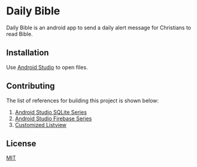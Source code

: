 # Daily Bible

Daily Bible is an android app to send a daily alert message for Christians to read Bible.

## Installation

Use [Android Studio](https://developer.android.com/studio/install) to open files.

## Contributing

The list of references for building this project is shown below:

1. [Android Studio SQLite Series](https://www.youtube.com/watch?v=zTD6Zi7d9hc&list=PLgCYzUzKIBE8A8iKd3e84JxymFIORn_Lk)
2. [Android Studio Firebase Series](https://www.youtube.com/watch?v=lnidtzL71ZA)
3. [Customized Listview](https://stackoverflow.com/questions/5563698/how-to-change-text-color-of-simple-list-item)

## License
[MIT](https://choosealicense.com/licenses/mit/)
